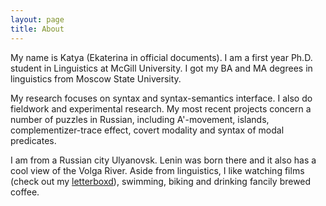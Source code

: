 ```yaml
---
layout: page
title: About
---
```


My name is Katya (Ekaterina in official documents). I am a first year Ph.D. student in Linguistics at McGill University. I got my BA and MA degrees in linguistics from Moscow State University. 

My research focuses on syntax and syntax-semantics interface. I also do fieldwork and experimental research. My most recent projects concern a number of puzzles in Russian, including A'-movement, islands, complementizer-trace effect, covert modality and syntax of modal predicates.

I am from a Russian city Ulyanovsk. Lenin was born there and it also has a cool view of the Volga River. Aside from linguistics, I like watching films (check out my <a href="https://letterboxd.com/simbir/">letterboxd</a>), swimming, biking and drinking fancily brewed coffee. 